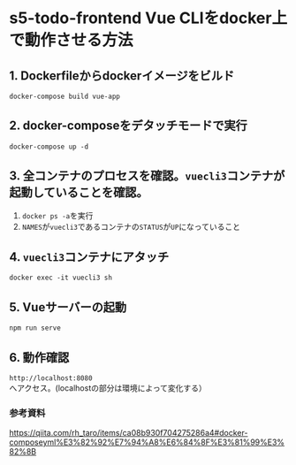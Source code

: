 # s5-todo-frontend Vue CLIをdocker上で動作させる方法

## 1. Dockerfileからdockerイメージをビルド
`docker-compose build vue-app`

## 2. docker-composeをデタッチモードで実行
`docker-compose up -d`

## 3. 全コンテナのプロセスを確認。`vuecli3`コンテナが起動していることを確認。
1. `docker ps -a`を実行
2. `NAMES`が`vuecli3`であるコンテナの`STATUS`が`UP`になっていること

## 4. `vuecli3`コンテナにアタッチ
`docker exec -it vuecli3 sh`

## 5. Vueサーバーの起動
`npm run serve`

## 6. 動作確認
`http://localhost:8080`へアクセス。(localhostの部分は環境によって変化する）

### 参考資料
https://qiita.com/rh_taro/items/ca08b930f704275286a4#docker-composeyml%E3%82%92%E7%94%A8%E6%84%8F%E3%81%99%E3%82%8B

